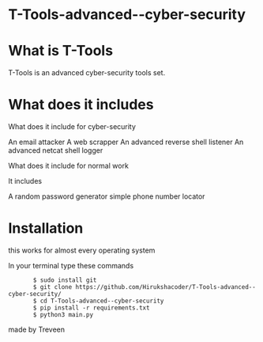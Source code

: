 # T-Tools-advanced--cyber-security

# What is T-Tools

T-Tools is an advanced cyber-security tools set.


# What does it includes

What does it include for cyber-security

An email attacker
A web scrapper
An advanced  reverse shell listener
An advanced netcat shell logger

What does it include for normal work

It includes 

A random password generator
simple phone number locator

# Installation

 this works for almost every operating system
 
 In your terminal type these commands
 
           $ sudo install git
           $ git clone https://github.com/Hirukshacoder/T-Tools-advanced--cyber-security/
           $ cd T-Tools-advanced--cyber-security
           $ pip install -r requirements.txt
           $ python3 main.py
           
           
made by Treveen
